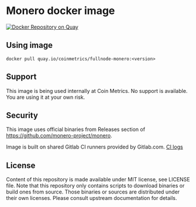 # Monero docker image

[![Docker Repository on Quay](https://quay.io/repository/coinmetrics/fullnode-monero/status "Docker Repository on Quay")](https://quay.io/repository/coinmetrics/fullnode-monero)

## Using image

```
docker pull quay.io/coinmetrics/fullnode-monero:<version>
```

## Support

This image is being used internally at Coin Metrics. No support is available. You are using it at your own risk.

## Security

This image uses official binaries from Releases section of https://github.com/monero-project/monero.

Image is built on shared Gitlab CI runners provided by Gitlab.com. [CI logs](https://gitlab.com/coinmetrics/fullnodes/monero/pipelines)

## License

Content of this repository is made available under MIT license, see LICENSE file.
Note that this repository only contains scripts to download binaries or build ones from source.
Those binaries or sources are distributed under their own licenses.
Please consult upstream documentation for details.
